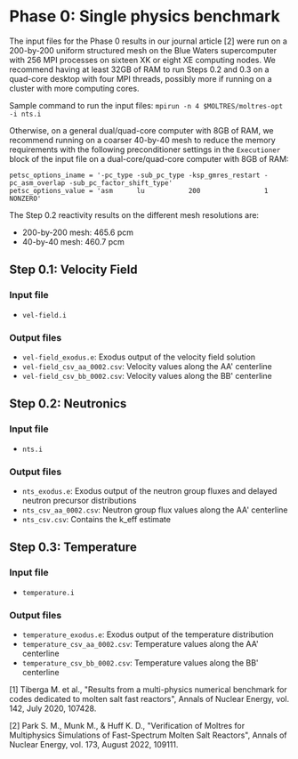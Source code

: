 # Phase 0: Single physics benchmark

The input files for the Phase 0 results in our journal article [2] were run on
a 200-by-200 uniform structured mesh on the Blue Waters supercomputer with 256
MPI processes on
sixteen XK or eight XE computing nodes. We recommend having at least 32GB of
RAM to run Steps 0.2 and 0.3 on a quad-core desktop with four MPI threads,
possibly more if running on a cluster with more computing cores.

Sample command to run the input files:
```mpirun -n 4 $MOLTRES/moltres-opt -i nts.i```

Otherwise, on a general dual/quad-core computer with 8GB of RAM, we recommend
running on a coarser 40-by-40 mesh to reduce the memory requirements with the
following preconditioner settings in the ```Executioner``` block of the input
file on a dual-core/quad-core computer with 8GB of RAM:

```
petsc_options_iname = '-pc_type -sub_pc_type -ksp_gmres_restart -pc_asm_overlap -sub_pc_factor_shift_type'
petsc_options_value = 'asm      lu           200                1                NONZERO'
```

The Step 0.2 reactivity results on the different mesh resolutions are:
- 200-by-200 mesh: 465.6 pcm
- 40-by-40 mesh: 460.7 pcm

## Step 0.1: Velocity Field

### Input file

- ```vel-field.i```

### Output files

- ```vel-field_exodus.e```: Exodus output of the velocity field solution
- ```vel-field_csv_aa_0002.csv```: Velocity values along the AA' centerline
- ```vel-field_csv_bb_0002.csv```: Velocity values along the BB' centerline

## Step 0.2: Neutronics

### Input file

- ```nts.i```

### Output files

- ```nts_exodus.e```: Exodus output of the neutron group fluxes and delayed
neutron precursor distributions
- ```nts_csv_aa_0002.csv```: Neutron group flux values along the AA'
centerline
- ```nts_csv.csv```: Contains the k_eff estimate

## Step 0.3: Temperature

### Input file

- ```temperature.i```

### Output files

- ```temperature_exodus.e```: Exodus output of the temperature distribution
- ```temperature_csv_aa_0002.csv```: Temperature values along the AA'
centerline
- ```temperature_csv_bb_0002.csv```: Temperature values along the BB'
centerline

[1] Tiberga M. et al., "Results from a multi-physics numerical benchmark for codes
dedicated to molten salt fast reactors", Annals of Nuclear Energy, vol. 142,
July 2020, 107428.

[2] Park S. M., Munk M., & Huff K. D., "Verification of Moltres for Multiphysics
Simulations of Fast-Spectrum Molten Salt Reactors", Annals of Nuclear Energy, vol. 173,
August 2022, 109111.
